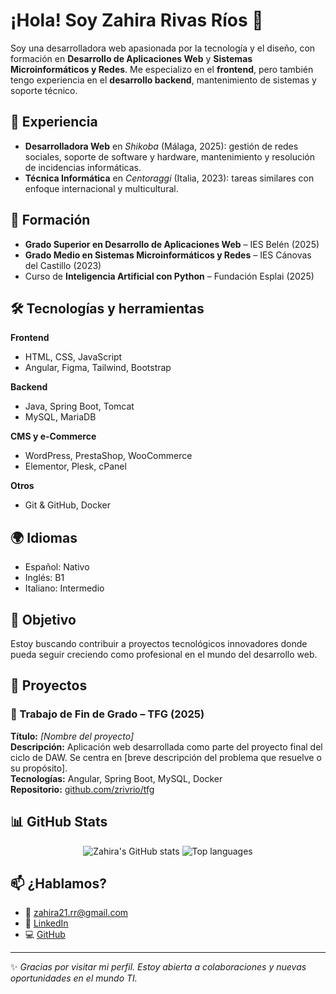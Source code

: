 # ¡Hola! Soy Zahira Rivas Ríos 👋

Soy una desarrolladora web apasionada por la tecnología y el diseño, con formación en **Desarrollo de Aplicaciones Web** y **Sistemas Microinformáticos y Redes**. Me especializo en el **frontend**, pero también tengo experiencia en el **desarrollo backend**, mantenimiento de sistemas y soporte técnico.

## 💼 Experiencia
- **Desarrolladora Web** en *Shikoba* (Málaga, 2025): gestión de redes sociales, soporte de software y hardware, mantenimiento y resolución de incidencias informáticas.
- **Técnica Informática** en *Centoraggi* (Italia, 2023): tareas similares con enfoque internacional y multicultural.

## 🧠 Formación
- **Grado Superior en Desarrollo de Aplicaciones Web** – IES Belén (2025)
- **Grado Medio en Sistemas Microinformáticos y Redes** – IES Cánovas del Castillo (2023)
- Curso de **Inteligencia Artificial con Python** – Fundación Esplai (2025)

## 🛠️ Tecnologías y herramientas
**Frontend**
- HTML, CSS, JavaScript
- Angular, Figma, Tailwind, Bootstrap

**Backend**
- Java, Spring Boot, Tomcat
- MySQL, MariaDB

**CMS y e-Commerce**
- WordPress, PrestaShop, WooCommerce
- Elementor, Plesk, cPanel

**Otros**
- Git & GitHub, Docker

## 🌍 Idiomas
- Español: Nativo
- Inglés: B1
- Italiano: Intermedio

## 🚀 Objetivo
Estoy buscando contribuir a proyectos tecnológicos innovadores donde pueda seguir creciendo como profesional en el mundo del desarrollo web.

## 📁 Proyectos

### 📌 Trabajo de Fin de Grado – TFG (2025)
**Título:** *[Nombre del proyecto]*  
**Descripción:** Aplicación web desarrollada como parte del proyecto final del ciclo de DAW. Se centra en [breve descripción del problema que resuelve o su propósito].  
**Tecnologías:** Angular, Spring Boot, MySQL, Docker  
**Repositorio:** [github.com/zrivrio/tfg](https://github.com/zrivrio/tfg)

## 📊 GitHub Stats

<p align="center">
  <img src="https://github-readme-stats.vercel.app/api?username=zrivrio&show_icons=true&theme=radical" alt="Zahira's GitHub stats" />
  <img src="https://github-readme-stats.vercel.app/api/top-langs/?username=zrivrio&layout=compact&theme=radical" alt="Top languages" />
</p>

## 📫 ¿Hablamos?
- 📧 zahira21.rr@gmail.com
- 💼 [LinkedIn](https://www.linkedin.com/in/zahira-rivas-rios-00515134a/)
- 💻 [GitHub](https://github.com/zrivrio)

---

✨ *Gracias por visitar mi perfil. Estoy abierta a colaboraciones y nuevas oportunidades en el mundo TI.*
